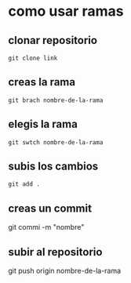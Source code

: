 # como usar ramas
## clonar repositorio
    git clone link
## creas la rama
    git brach nombre-de-la-rama
## elegis la rama
    git swtch nombre-de-la-rama
## subis los cambios
    git add .
## creas un commit
git commi -m "nombre"
## subir al repositorio
git push origin nombre-de-la-rama